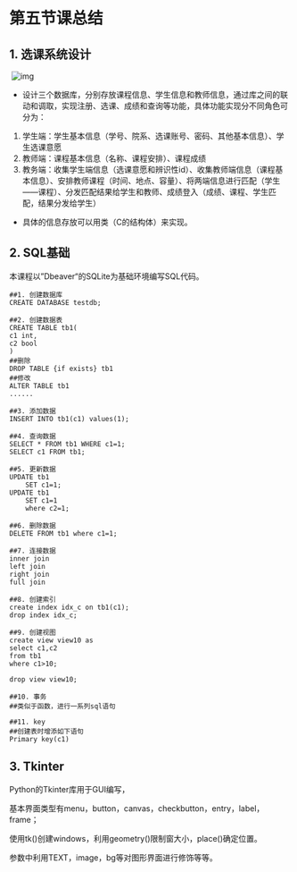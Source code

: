 # 第五节课总结
## 1. 选课系统设计

​                 ![img](https://docimg4.docs.qq.com/image/iNE_AJNX1o3zdnh2b5F7xg.png?w=1280&h=306.8260292164675)        

* 设计三个数据库，分别存放课程信息、学生信息和教师信息，通过库之间的联动和调取，实现注册、选课、成绩和查询等功能，具体功能实现分不同角色可分为：

1. 学生端：学生基本信息（学号、院系、选课账号、密码、其他基本信息）、学生选课意愿
2. 教师端：课程基本信息（名称、课程安排）、课程成绩
3. 教务端：收集学生端信息（选课意愿和辨识性id）、收集教师端信息（课程基本信息）、安排教师课程（时间、地点、容量）、将两端信息进行匹配（学生——课程）、分发匹配结果给学生和教师、成绩登入（成绩、课程、学生匹配，结果分发给学生）

* 具体的信息存放可以用类（C的结构体）来实现。

## 2. SQL基础

本课程以”Dbeaver“的SQLite为基础环境编写SQL代码。

```sqlite
##1. 创建数据库
CREATE DATABASE testdb;

##2. 创建数据表
CREATE TABLE tb1(
c1 int,
c2 bool
)
##删除
DROP TABLE {if exists} tb1
##修改
ALTER TABLE tb1
......

##3. 添加数据
INSERT INTO tb1(c1) values(1);

##4. 查询数据
SELECT * FROM tb1 WHERE c1=1;
SELECT c1 FROM tb1;

##5. 更新数据
UPDATE tb1 
	SET c1=1;
UPDATE tb1
	SET c1=1
	where c2=1;

##6. 删除数据
DELETE FROM tb1 where c1=1;

##7. 连接数据
inner join
left join
right join
full join

##8. 创建索引
create index idx_c on tb1(c1);
drop index idx_c;

##9. 创建视图
create view view10 as
select c1,c2
from tb1
where c1>10;

drop view view10;

##10. 事务
##类似于函数，进行一系列sql语句

##11. key
##创建表时增添如下语句
Primary key(c1)
```

## 3. Tkinter

Python的Tkinter库用于GUI编写，

基本界面类型有menu，button，canvas，checkbutton，entry，label，frame；

使用tk()创建windows，利用geometry()限制窗大小，place()确定位置。

参数中利用TEXT，image，bg等对图形界面进行修饰等等。